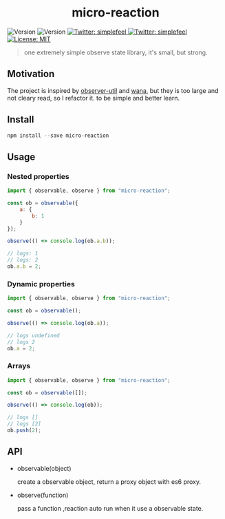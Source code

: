 <h1 align="center">micro-reaction</h1>
<p>
  <img alt="Version" src="https://img.shields.io/badge/build-passing-brightgreen" />
  <img alt="Version" src="https://img.shields.io/badge/version-0.1.1-blue.svg?cacheSeconds=2592000" />
  <a href="https://twitter.com/simplefeel" target="_blank">
    <img alt="Twitter: simplefeel" src="https://img.shields.io/bundlephobia/minzip/micro-reaction" />
  </a>
  <a href="https://twitter.com/simplefeel" target="_blank">
    <img alt="Twitter: simplefeel" src="https://img.shields.io/twitter/follow/simplefeel.svg?style=social" />
  </a>
  <a href="#" target="_blank">
    <img alt="License: MIT" src="https://img.shields.io/badge/License-MIT-yellow.svg" />
  </a>
</p>

> one extremely simple observe state library, it's small, but strong.

## Motivation

The project is inspired by [observer-util](https://github.com/nx-js/observer-util) and [wana](https://github.com/alloc/wana), but they is too large and not cleary read, so I refactor it. to be simple and better learn.


## Install

```js
npm install --save micro-reaction
```

## Usage

### Nested properties
```js
import { observable, observe } from "micro-reaction";

const ob = observable({
    a: {
        b: 1
    }
});

observe(() => console.log(ob.a.b));

// logs: 1
// logs: 2
ob.a.b = 2;
```
### Dynamic properties
```js
import { observable, observe } from "micro-reaction";

const ob = observable();

observe(() => console.log(ob.a));

// logs undefined
// logs 2
ob.a = 2;
```

### Arrays
```js
import { observable, observe } from "micro-reaction";

const ob = observable([]);

observe(() => console.log(ob));

// logs []
// logs [2]
ob.push(2);
```

## API

- observable(object)

    create a observable object, return a proxy object with es6 proxy.

- observe(function)

    pass a function ,reaction auto run when it use a observable state.
